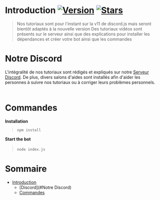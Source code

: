 # Introduction [![Version](https://img.shields.io/badge/discord--js-v11.4.2-blue)](https://github.com/discordjs) [![Stars](https://img.shields.io/github/stars/meliooff/tutorielbot)](https://github.com/meliooff/tutorielbot)

> Nos tutoriaux sont pour l'instant sur la v11 de discord.js mais seront bientôt adaptés à la nouvelle version
Des tutoriaux vidéos sont présents sur le serveur ainsi que des explications pour installer les dépendances et créer votre bot ainsi que les commandes

# Notre Discord

L'intégralité de nos tutoriaux sont rédigés et expliqués sur notre [Serveur Discord](https://discord.gg/PCZ8V4j).
De plus, divers salons d'aides sont installés afin d'aider les personnes à suivre nos tutoriaux ou à corriger leurs problèmes personnels.
ᅠ

# Commandes

**Installation**
> `npm install`

**Start the bot**  
> `node index.js`
ᅠ

# Sommaire
* [Introduction](#Introduction)
    * [Discord](#Notre Discord)
    * [Commandes](#Commandes)